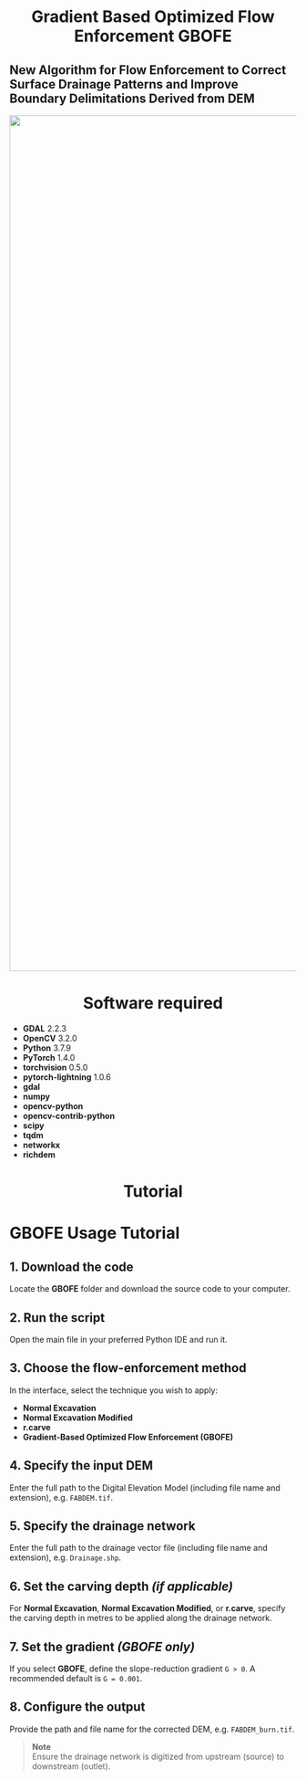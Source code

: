 # <h1 align="center"> Gradient Based Optimized Flow Enforcement GBOFE

## New Algorithm for Flow Enforcement to Correct Surface Drainage Patterns and Improve Boundary Delimitations Derived from DEM
<p align="center"> 
  <img src="https://github.com/user-attachments/assets/b7073e1f-812d-49da-a8d7-6f569e1c8540"width="1500">
</p> 

<h1 align="center">Software required</h1>

- **GDAL** 2.2.3  
- **OpenCV** 3.2.0  
- **Python** 3.7.9  
- **PyTorch** 1.4.0  
- **torchvision** 0.5.0  
- **pytorch-lightning** 1.0.6  
- **gdal**  
- **numpy**  
- **opencv-python**  
- **opencv-contrib-python**  
- **scipy**  
- **tqdm**  
- **networkx**  
- **richdem**

<h1 align="center">Tutorial</h1>

# GBOFE Usage Tutorial

## 1. Download the code
Locate the **GBOFE** folder and download the source code to your computer.

## 2. Run the script
Open the main file in your preferred Python IDE and run it.

## 3. Choose the flow-enforcement method
In the interface, select the technique you wish to apply:

- **Normal Excavation**
- **Normal Excavation Modified**
- **r.carve**
- **Gradient-Based Optimized Flow Enforcement (GBOFE)**

## 4. Specify the input DEM
Enter the full path to the Digital Elevation Model (including file name and extension), e.g. `FABDEM.tif`.

## 5. Specify the drainage network
Enter the full path to the drainage vector file (including file name and extension), e.g. `Drainage.shp`.

## 6. Set the carving depth *(if applicable)*
For **Normal Excavation**, **Normal Excavation Modified**, or **r.carve**, specify the carving depth in metres to be applied along the drainage network.

## 7. Set the gradient *(GBOFE only)*
If you select **GBOFE**, define the slope-reduction gradient `G > 0`. A recommended default is `G = 0.001`.

## 8. Configure the output
Provide the path and file name for the corrected DEM, e.g. `FABDEM_burn.tif`.

> **Note**  
> Ensure the drainage network is digitized from upstream (source) to downstream (outlet).




